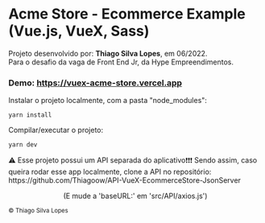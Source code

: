 <!--
<div align="center">
<img src="./ReadMeFiles/app.jpg" align="center">
</div>-->

# Acme Store - Ecommerce Example (Vue.js, VueX, Sass)

<p>Projeto desenvolvido por: <strong>Thiago Silva Lopes</strong>, em 06/2022.</br>
Para o desafio da vaga de Front End Jr, da Hype Empreendimentos.</p>

### Demo: https://vuex-acme-store.vercel.app

<p> Instalar o projeto localmente, com a pasta "node_modules": </p>

```
yarn install
```

<p> Compilar/executar o projeto: </p>

```
yarn dev
```

<p>⚠ Esse projeto possui um API separada do aplicativo❗❗❗ Sendo assim, caso queira rodar esse app localmente, clone a API no repositório: <br/>
https://github.com/Thiagoow/API-VueX-EcommerceStore-JsonServer 
</p>

<p align="center">(E mude a 'baseURL:' em 'src/API/axios.js') </p>

<small>© Thiago Silva Lopes </small>
